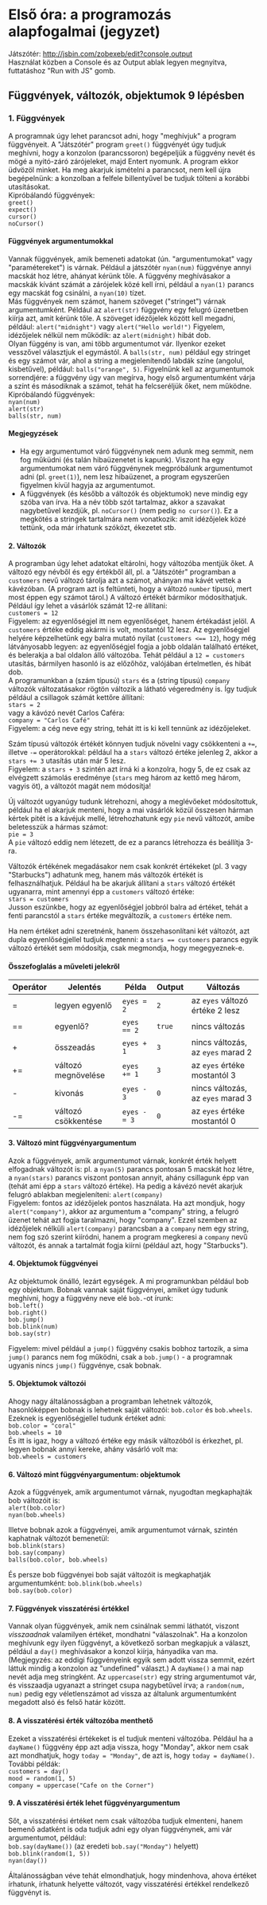 # Első óra: a programozás alapfogalmai (jegyzet)

Játszótér: http://jsbin.com/zobexeb/edit?console,output  
Használat közben a Console és az Output ablak legyen megnyitva, futtatáshoz "Run with JS" gomb.  

## Függvények, változók, objektumok 9 lépésben

### 1. Függvények
A programnak úgy lehet parancsot adni, hogy "meghívjuk" a program függvényeit. A "Játszótér" program `greet()` függvényét úgy tudjuk meghívni, hogy a konzolon (parancssoron) begépeljük a függvény nevét és mögé a nyitó-záró zárójeleket, majd Entert nyomunk. A program ekkor üdvözöl minket. 
Ha meg akarjuk ismételni a parancsot, nem kell újra begépelnünk: a konzolban a felfele billentyűvel be tudjuk tölteni a korábbi utasításokat.  
Kipróbálandó függvények:  
`greet()`  
`expect()`  
`cursor()`  
`noCursor()`  

#### Függvények argumentumokkal
Vannak függvények, amik bemeneti adatokat (ún. "argumentumokat" vagy "paramétereket") is várnak. Például a játszótér `nyan(num)` függvénye annyi macskát hoz létre, ahányat kérünk tőle. A függvény meghívásakor a macskák kívánt számát a zárójelek közé kell írni, például a `nyan(1)` parancs egy macskát fog csinálni, a `nyan(10)` tízet.  
Más függvények nem számot, hanem szöveget ("stringet") várnak argumentumként. Például az `alert(str)` függvény egy felugró üzenetben kiírja azt, amit kérünk tőle. A szöveget idézőjelek között kell megadni, például: `alert("midnight")` vagy `alert("Hello world!")` Figyelem, idézőjelek nélkül nem működik: az `alert(midnight)` hibát dob.  
Olyan függény is van, ami több argumentumot vár. Ilyenkor ezeket vesszővel választjuk el egymástól. A `balls(str, num)` például egy stringet és egy számot vár, ahol a string a megjelenítendő labdák színe (angolul, kisbetűvel), például: `balls("orange", 5)`. Figyelnünk kell az argumentumok sorrendjére: a függvény úgy van megírva, hogy első argumentumként várja a színt és másodiknak a számot, tehát ha felcseréljük őket, nem működne.  
Kipróbálandó függvények:  
`nyan(num)`  
`alert(str)`  
`balls(str, num)`  

#### Megjegyzések
- Ha egy argumentumot váró függvénynek nem adunk meg semmit, nem fog műküdni (és talán hibaüzenetet is kapunk). Viszont ha egy argumentumokat nem váró függvénynek megpróbálunk argumentumot adni (pl. `greet(1)`), nem lesz hibaüzenet, a program egyszerűen figyelmen kívül hagyja az argumentumot.  
- A függvények (és később a változók és objektumok) neve mindig egy szóba van írva. Ha a név több szót tartalmaz, akkor a szavakat nagybetűvel kezdjük, pl. `noCursor()` (nem pedig `no cursor()`). Ez a megkötés a stringek tartalmára nem vonatkozik: amit idézőjelek közé tettünk, oda már írhatunk szóközt, ékezetet stb.  

#### 2. Változók
A programban úgy lehet adatokat eltárolni, hogy változóba mentjük őket. A változó egy névből és egy értékből áll, pl. a "Játszótér" programban a `customers` nevű változó tárolja azt a számot, ahányan ma kávét vettek a kávézóban. (A program azt is feltünteti, hogy a változó `number` típusú, mert most éppen egy számot tárol.) A változó értékét bármikor módosíthatjuk. Például így lehet a vásárlók számát 12-re állítani:  
`customers = 12`  
Figyelem: az egyenlőségjel itt nem egyenlőséget, hanem értékadást jelöl. A `customers` értéke eddig akármi is volt, mostantól 12 lesz. Az egyenlőségjel helyére képzelhetünk egy balra mutató nyilat (`customers <== 12`), hogy még látványosabb legyen: az egyenlőségjel fogja a jobb oldalán található értéket, és belerakja a bal oldalon álló változóba. Tehát például a `12 = customers` utasítás, bármilyen hasonló is az előzőhöz, valójában értelmetlen, és hibát dob.  
A programunkban a (szám típusú) `stars` és a (string típusú) `company` változók változatásakor rögtön változik a látható végeredmény is. Így tudjuk például a csillagok számát kettőre állítani:  
`stars = 2`  
vagy a kávózó nevét Carlos Caféra:  
`company = "Carlos Café"`  
Figyelem: a cég neve egy string, tehát itt is ki kell tennünk az idézőjeleket.  

Szám típusú változók értékét könnyen tudjuk növelni vagy csökkenteni a `+=`, illetve `-=` operátorokkal: például ha a `stars` változó értéke jelenleg 2, akkor a `stars += 3` utasítás után már 5 lesz.  
Figyelem: a `stars + 3` szintén azt írná ki a konzolra, hogy 5, de ez csak az elvégzett számolás eredménye (`stars` meg három az kettő meg három, vagyis öt), a változót magát nem módosítja!  

Új változót ugyanúgy tudunk létrehozni, ahogy a meglévőeket módosítottuk, például ha el akarjuk menteni, hogy a mai vásárlók közül összesen hárman kértek pitét is a kávéjuk mellé, létrehozhatunk egy `pie` nevű változót, amibe beletesszük a hármas számot:  
`pie = 3`  
A `pie` változó eddig nem létezett, de ez a parancs létrehozza és beállítja 3-ra.  

Változók értékének megadásakor nem csak konkrét értékeket (pl. 3 vagy "Starbucks") adhatunk meg, hanem más változók értékét is felhasználhatjuk. Például ha be akarjuk állítani a `stars` változó értékét ugyanarra, mint amennyi épp a `customers` változó értéke:  
`stars = customers`  
Jusson eszünkbe, hogy az egyenlőségjel jobbról balra ad értéket, tehát a fenti parancstól a `stars` értéke megváltozik, a `customers` értéke nem.  

Ha nem értéket adni szeretnénk, hanem összehasonlítani két változót, azt dupla egyenlőségjellel tudjuk megtenni: a `stars == customers` parancs egyik változó értékét sem módosítja, csak megmondja, hogy megegyeznek-e.  

#### Összefoglalás a műveleti jelekről

| Operátor | Jelentés            | Példa       | Output   | Változás                          |
|----------|---------------------|-------------|----------|-----------------------------------|
| =        | legyen egyenlő      | `eyes = 2`  | `2`      | az `eyes` változó értéke 2 lesz   |
| ==       | egyenlő?            | `eyes == 2` | `true`   | nincs változás                    |
| +        | összeadás           | `eyes + 1`  | `3`      | nincs változás, az `eyes` marad 2 |
| +=       | változó megnövelése | `eyes += 1` | `3`      | az `eyes` értéke mostantól 3      |
| -        | kivonás             | `eyes - 3`  | `0`      | nincs változás, az `eyes` marad 3 |
| -=       | változó csökkentése | `eyes -= 3` | `0`      | az `eyes` értéke mostantól 0      |

#### 3. Változó mint függvényargumentum
Azok a függvények, amik argumentumot várnak, konkrét érték helyett elfogadnak változót is: pl. a `nyan(5)` parancs pontosan 5 macskát hoz létre, a `nyan(stars)` parancs viszont pontosan annyit, ahány csillagunk épp van (tehát ami épp a `stars` változó értéke). Ha pedig a kávézó nevét akarjuk felugró ablakban megjeleníteni: `alert(company)`  
Figyelem: fontos az idézőjelek pontos használata. Ha azt mondjuk, hogy `alert("company")`, akkor az argumentum a "company" string, a felugró üzenet tehát azt fogja taralmazni, hogy "company". Ezzel szemben az idézőjelek nélküli `alert(company)` parancsban a a `company` nem egy string, nem fog szó szerint kiíródni, hanem a program megkeresi a `company` nevű változót, és annak a tartalmát fogja kiírni (például azt, hogy "Starbucks").  

#### 4. Objektumok függvényei
Az objektumok önálló, lezárt egységek. A mi programunkban például bob egy objektum. Bobnak vannak saját függvényei, amiket úgy tudunk meghívni, hogy a függvény neve elé `bob.`-ot írunk:  
`bob.left()`  
`bob.right()`  
`bob.jump()`  
`bob.blink(num)`  
`bob.say(str)`  

Figyelem: mivel például a `jump()` függvény csakis bobhoz tartozik, a sima `jump()` parancs nem fog működni, csak a `bob.jump()` - a programnak ugyanis nincs `jump()` függvénye, csak bobnak.

#### 5. Objektumok változói
Ahogy nagy általánosságban a programban lehetnek változók, hasonlóképpen bobnak is lehetnek saját változói: `bob.color` és `bob.wheels`. Ezeknek is egyenlőségjellel tudunk értéket adni:  
`bob.color = "coral"`  
`bob.wheels = 10`  
És itt is igaz, hogy a változó értéke egy másik változóból is érkezhet, pl. legyen bobnak annyi kereke, ahány vásárló volt ma:  
`bob.wheels = customers`  

#### 6. Változó mint függvényargumentum: objektumok
Azok a függvények, amik argumentumot várnak, nyugodtan megkaphajták bob változóit is:  
`alert(bob.color)`  
`nyan(bob.wheels)`  

Illetve bobnak azok a függvényei, amik argumentumot várnak, szintén kaphatnak változót bemenetül:  
`bob.blink(stars)`  
`bob.say(company)`  
`balls(bob.color, bob.wheels)`  

És persze bob függvényei bob saját változóit is megkaphatják argumentumként:
`bob.blink(bob.wheels)`  
`bob.say(bob.color)`  

#### 7. Függvények visszatérési értékkel
Vannak olyan függvények, amik nem csinálnak semmi láthatót, viszont _visszaadnak_ valamilyen értéket, mondhatni "válaszolnak". Ha a konzolon meghívunk egy ilyen függvényt, a következő sorban megkapjuk a választ, például a `day()` meghívásakor a konzol kiírja, hányadika van ma. (Megjegyzés: az eddigi függvényeink egyik sem adott vissza semmit, ezért láttuk mindig a konzolon az "undefined" választ.) A `dayName()` a mai nap nevét adja meg stringként. Az `uppercase(str)` egy string argumentumot vár, és visszaadja ugyanazt a stringet csupa nagybetűvel írva; a `random(num, num)` pedig egy véletlenszámot ad vissza az általunk argumentumként megadott alsó és felső határ között.  

#### 8. A visszatérési érték változóba menthető
Ezeket a visszatérési értékeket is el tudjuk menteni változóba. Például ha a `dayName()` függvény épp azt adja vissza, hogy "Monday", akkor nem csak azt mondhatjuk, hogy `today = "Monday"`, de azt is, hogy `today = dayName()`.  
További példák:  
`customers = day()`  
`mood = random(1, 5)`  
`company = uppercase("Cafe on the Corner")`  

#### 9. A visszatérési érték lehet függvényargumentum
Sőt, a visszatérési értéket nem csak változóba tudjuk elmenteni, hanem bemenő adatként is oda tudjuk adni egy olyan függvénynek, ami vár argumentumot, például:  
`bob.say(dayName())` (az eredeti `bob.say("Monday")` helyett)   
`bob.blink(random(1, 5))`  
`nyan(day())`  

Általánosságban véve tehát elmondhatjuk, hogy mindenhova, ahova értéket írhatunk, írhatunk helyette változót, vagy visszatérési értékkel rendelkező függvényt is.  
